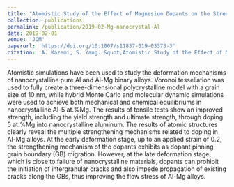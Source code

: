 ```yaml
---
title: "Atomistic Study of the Effect of Magnesium Dopants on the Strength of Nanocrystalline Aluminum"
collection: publications
permalink: /publication/2019-02-Mg-nanocrystal-Al
date: 2019-02-01
venue: 'JOM'
paperurl: 'https://doi.org/10.1007/s11837-019-03373-3'
citation: 'A. Kazemi, S. Yang. &quot;Atomistic Study of the Effect of Magnesium Dopants on the Strength of Nanocrystalline Aluminum. &quot; <i>JOM</i>. 2019: 71, 1209-1214.'
---
```


Atomistic simulations have been used to study the deformation mechanisms of nanocrystalline pure Al and Al-Mg binary alloys. Voronoi tessellation was used to fully create a three-dimensional polycrystalline model with a grain size of 10 nm, while hybrid Monte Carlo and molecular dynamic simulations were used to achieve both mechanical and chemical equilibriums in nanocrystalline Al-5 at.%Mg. The results of tensile tests show an improved strength, including the yield strength and ultimate strength, through doping 5 at.%Mg into nanocrystalline aluminum. The results of atomic structures clearly reveal the multiple strengthening mechanisms related to doping in Al-Mg alloys. At the early deformation stage, up to an applied strain of 0.2, the strengthening mechanism of the dopants exhibits as dopant pinning grain boundary (GB) migration. However, at the late deformation stage, which is close to failure of nanocrystalline materials, dopants can prohibit the initiation of intergranular cracks and also impede propagation of existing cracks along the GBs, thus improving the flow stress of Al-Mg alloys.
